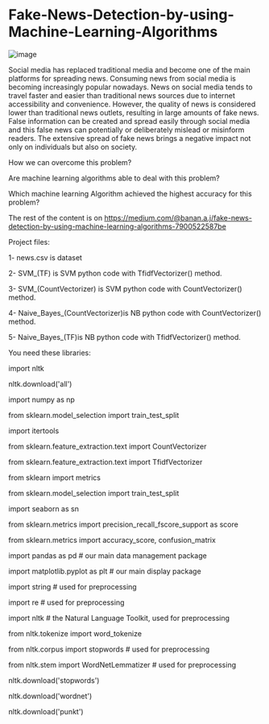# Fake-News-Detection-by-using-Machine-Learning-Algorithms


![image](https://user-images.githubusercontent.com/81714161/176453557-2677de89-bcdf-4603-ba2b-25f9ab793d80.png)


Social media has replaced traditional media and become one of the main platforms for spreading news. Consuming news from social media is becoming increasingly popular nowadays. News on social media tends to travel faster and easier than traditional news sources due to internet accessibility and convenience. However, the quality of news is considered lower than traditional news outlets, resulting in large amounts of fake news. False information can be created and spread easily through social media and this false news can potentially or deliberately mislead or misinform readers. The extensive spread of fake news brings a negative impact not only on individuals but also on society.

How we can overcome this problem?

Are machine learning algorithms able to deal with this problem?

Which machine learning Algorithm achieved the highest accuracy for this problem?


The rest of the content is on https://medium.com/@banan.a.j/fake-news-detection-by-using-machine-learning-algorithms-7900522587be

Project files:

1- news.csv is dataset

2- SVM_(TF) is SVM python code with TfidfVectorizer() method.

3- SVM_(CountVectorizer) is SVM python code with CountVectorizer() method.

4- Naive_Bayes_(CountVectorizer)is NB python code with CountVectorizer() method.

5- Naive_Bayes_(TF)is NB python code with TfidfVectorizer() method.


You need these libraries:

import nltk

nltk.download('all')

import numpy as np

from sklearn.model_selection import train_test_split

import itertools

from sklearn.feature_extraction.text import CountVectorizer

from sklearn.feature_extraction.text import TfidfVectorizer

from sklearn import metrics

from sklearn.model_selection import train_test_split

import seaborn as sn

from sklearn.metrics import precision_recall_fscore_support as score

from sklearn.metrics import accuracy_score, confusion_matrix

import pandas as pd # our main data management package

import matplotlib.pyplot as plt # our main display package

import string # used for preprocessing

import re # used for preprocessing

import nltk # the Natural Language Toolkit, used for preprocessing

from nltk.tokenize import word_tokenize

from nltk.corpus import stopwords # used for preprocessing

from nltk.stem import WordNetLemmatizer # used for preprocessing

nltk.download('stopwords')

nltk.download('wordnet')

nltk.download('punkt')
